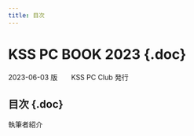 ```yaml
---
title: 目次
---
```


<div class="front">

# KSS PC BOOK 2023 {.doc}

</div>
<div class="detail">
2023-06-03 版　　KSS PC Club 発行
</div>

<nav id="toc" role="doc-toc">

# 目次 {.doc}

- [執筆者紹介](comments.html)

</nav>